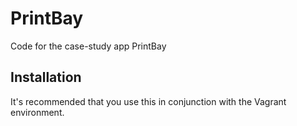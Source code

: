 # PrintBay

Code for the case-study app PrintBay

## Installation

It's recommended that you use this in conjunction with the Vagrant environment.
